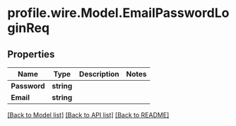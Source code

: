 # profile.wire.Model.EmailPasswordLoginReq

## Properties

Name | Type | Description | Notes
------------ | ------------- | ------------- | -------------
**Password** | **string** |  | 
**Email** | **string** |  | 

[[Back to Model list]](../README.md#documentation-for-models) [[Back to API list]](../README.md#documentation-for-api-endpoints) [[Back to README]](../README.md)

